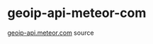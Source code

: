 geoip-api-meteor-com
====================

[geoip-api.meteor.com][1] source

  [1]: http://geoip-api.meteor.com
